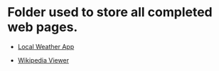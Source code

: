 # Folder used to store all completed web pages.

* [Local Weather App](https://jbryyan.github.io/FCC/LocalWeather/)

* [Wikipedia Viewer](https://jbryyan.github.io/FCC/WikiViewer/)
